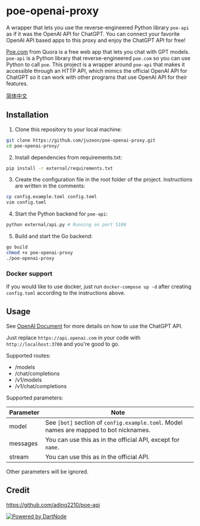 # poe-openai-proxy

A wrapper that lets you use the reverse-engineered Python library `poe-api` as if it was the OpenAI API for ChatGPT. You can connect your favorite OpenAI API based apps to this proxy and enjoy the ChatGPT API for free!

[Poe.com](https://poe.com/) from Quora is a free web app that lets you chat with GPT models. `poe-api` is a Python library that reverse-engineered `poe.com` so you can use Python to call `poe`. This project is a wrapper around `poe-api` that makes it accessible through an HTTP API, which mimics the official OpenAI API for ChatGPT so it can work with other programs that use OpenAI API for their features.

[简体中文](README_zh.md)

## Installation

1. Clone this repository to your local machine:

```bash
git clone https://github.com/juzeon/poe-openai-proxy.git
cd poe-openai-proxy/
```

2. Install dependencies from requirements.txt:

```bash
pip install -r external/requirements.txt
```

3. Create the configuration file in the root folder of the project. Instructions are written in the comments:

```bash
cp config.example.toml config.toml
vim config.toml
```

4. Start the Python backend for `poe-api`:

```bash
python external/api.py # Running on port 5100
```

5. Build and start the Go backend:

```bash
go build
chmod +x poe-openai-proxy
./poe-openai-proxy
```

### Docker support

If you would like to use docker, just run `docker-compose up -d` after creating `config.toml` according to the instructions above.

## Usage

See [OpenAI Document](https://platform.openai.com/docs/api-reference/chat/create) for more details on how to use the ChatGPT API.

Just replace `https://api.openai.com` in your code with `http://localhost:3700` and you're good to go.

Supported routes:

- /models
- /chat/completions
- /v1/models
- /v1/chat/completions

Supported parameters:

| Parameter | Note                                                         |
| --------- | ------------------------------------------------------------ |
| model     | See `[bot]` section of `config.example.toml`. Model names are mapped to bot nicknames. |
| messages  | You can use this as in the official API, except for `name`.            |
| stream    | You can use this as in the official API.                               |

Other parameters will be ignored.

## Credit

<https://github.com/ading2210/poe-api>

[![Powered by DartNode](https://dartnode.com/branding/DN-Open-Source-sm.png)](https://dartnode.com "Powered by DartNode - Free VPS for Open Source")
